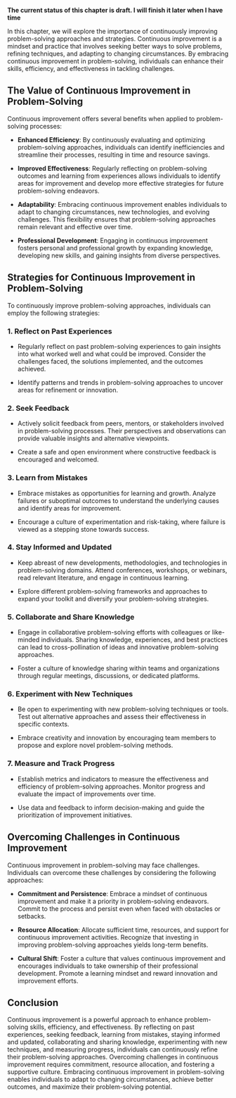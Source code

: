 **The current status of this chapter is draft. I will finish it later when I have time**

In this chapter, we will explore the importance of continuously improving problem-solving approaches and strategies. Continuous improvement is a mindset and practice that involves seeking better ways to solve problems, refining techniques, and adapting to changing circumstances. By embracing continuous improvement in problem-solving, individuals can enhance their skills, efficiency, and effectiveness in tackling challenges.

The Value of Continuous Improvement in Problem-Solving
------------------------------------------------------

Continuous improvement offers several benefits when applied to problem-solving processes:

* **Enhanced Efficiency**: By continuously evaluating and optimizing problem-solving approaches, individuals can identify inefficiencies and streamline their processes, resulting in time and resource savings.

* **Improved Effectiveness**: Regularly reflecting on problem-solving outcomes and learning from experiences allows individuals to identify areas for improvement and develop more effective strategies for future problem-solving endeavors.

* **Adaptability**: Embracing continuous improvement enables individuals to adapt to changing circumstances, new technologies, and evolving challenges. This flexibility ensures that problem-solving approaches remain relevant and effective over time.

* **Professional Development**: Engaging in continuous improvement fosters personal and professional growth by expanding knowledge, developing new skills, and gaining insights from diverse perspectives.

Strategies for Continuous Improvement in Problem-Solving
--------------------------------------------------------

To continuously improve problem-solving approaches, individuals can employ the following strategies:

### 1. Reflect on Past Experiences

* Regularly reflect on past problem-solving experiences to gain insights into what worked well and what could be improved. Consider the challenges faced, the solutions implemented, and the outcomes achieved.

* Identify patterns and trends in problem-solving approaches to uncover areas for refinement or innovation.

### 2. Seek Feedback

* Actively solicit feedback from peers, mentors, or stakeholders involved in problem-solving processes. Their perspectives and observations can provide valuable insights and alternative viewpoints.

* Create a safe and open environment where constructive feedback is encouraged and welcomed.

### 3. Learn from Mistakes

* Embrace mistakes as opportunities for learning and growth. Analyze failures or suboptimal outcomes to understand the underlying causes and identify areas for improvement.

* Encourage a culture of experimentation and risk-taking, where failure is viewed as a stepping stone towards success.

### 4. Stay Informed and Updated

* Keep abreast of new developments, methodologies, and technologies in problem-solving domains. Attend conferences, workshops, or webinars, read relevant literature, and engage in continuous learning.

* Explore different problem-solving frameworks and approaches to expand your toolkit and diversify your problem-solving strategies.

### 5. Collaborate and Share Knowledge

* Engage in collaborative problem-solving efforts with colleagues or like-minded individuals. Sharing knowledge, experiences, and best practices can lead to cross-pollination of ideas and innovative problem-solving approaches.

* Foster a culture of knowledge sharing within teams and organizations through regular meetings, discussions, or dedicated platforms.

### 6. Experiment with New Techniques

* Be open to experimenting with new problem-solving techniques or tools. Test out alternative approaches and assess their effectiveness in specific contexts.

* Embrace creativity and innovation by encouraging team members to propose and explore novel problem-solving methods.

### 7. Measure and Track Progress

* Establish metrics and indicators to measure the effectiveness and efficiency of problem-solving approaches. Monitor progress and evaluate the impact of improvements over time.

* Use data and feedback to inform decision-making and guide the prioritization of improvement initiatives.

Overcoming Challenges in Continuous Improvement
-----------------------------------------------

Continuous improvement in problem-solving may face challenges. Individuals can overcome these challenges by considering the following approaches:

* **Commitment and Persistence**: Embrace a mindset of continuous improvement and make it a priority in problem-solving endeavors. Commit to the process and persist even when faced with obstacles or setbacks.

* **Resource Allocation**: Allocate sufficient time, resources, and support for continuous improvement activities. Recognize that investing in improving problem-solving approaches yields long-term benefits.

* **Cultural Shift**: Foster a culture that values continuous improvement and encourages individuals to take ownership of their professional development. Promote a learning mindset and reward innovation and improvement efforts.

Conclusion
----------

Continuous improvement is a powerful approach to enhance problem-solving skills, efficiency, and effectiveness. By reflecting on past experiences, seeking feedback, learning from mistakes, staying informed and updated, collaborating and sharing knowledge, experimenting with new techniques, and measuring progress, individuals can continuously refine their problem-solving approaches. Overcoming challenges in continuous improvement requires commitment, resource allocation, and fostering a supportive culture. Embracing continuous improvement in problem-solving enables individuals to adapt to changing circumstances, achieve better outcomes, and maximize their problem-solving potential.
